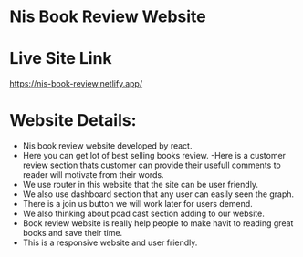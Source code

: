 # Nis Book Review Website

# Live Site Link

https://nis-book-review.netlify.app/

# Website Details:

- Nis book review website developed by react.
- Here you can get lot of best selling books review.
  -Here is a customer review section thats customer can provide their usefull
  comments to reader will motivate from their words.
- We use router in this website that the site can be user friendly.
- We also use dashboard section that any user can easily seen the graph.
- There is a join us button we will work later for users demend.
- We also thinking about poad cast section adding to our website.
- Book review website is really help people to make havit to reading great
  books and save their time.
- This is a responsive website and user friendly.
